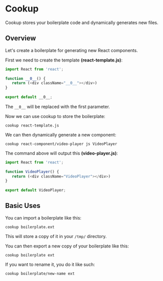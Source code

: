 # Cookup
 
Cookup stores your boilerplate code and dynamically generates new files.
 
## Overview
 
Let's create a boilerplate for generating new React components.
 
First we need to create the template **(react-template.js)**:
 
```js
import React from 'react';
 
function __0__() {
   return (<div className="__0__"></div>)
}
 
export default __0__;
```
 
The ``__0__`` will be replaced with the first parameter.

Now we can use cookup to store the boilerplate:
 
```
cookup react-template.js
```

We can then dynamically generate a new component:
 
```
cookup react-component/video-player js VideoPlayer
```
 
The command above will output this **(video-player.js)**:
 
```js
import React from 'react';
 
function VideoPlayer() {
   return (<div className="VideoPlayer"></div>)
}
 
export default VideoPlayer;
```
## Basic Uses

You can import a boilerplate like this:

```
cookup boilerplate.ext
```

This will store a copy of it in your ```/tmp/``` directory.

You can then export a new copy of your boilerplate like this:

```
cookup boilerplate ext
```

If you want to rename it, you do it like such:

```
cookup boilerplate/new-name ext
```
